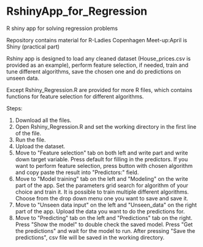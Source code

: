 # RshinyApp_for_Regression
R shiny app for solving regression problems

Repository contains material for R-Ladies Copenhagen Meet-up:April is Shiny (practical part)

Rshiny app is designed to load any cleaned dataset (House_prices.csv is provided as an example), perform feature selection, 
if needed, train and tune different algorithms, save the chosen one and do predictions on unseen data.

Except Rshiny_Regression.R are provided for more R files, which contains functions for feature selection for different algorithms.

Steps:
1. Download all the files.
2. Open Rshiny_Regression.R and set the working directory in the first line of the file.
3. Run the file.
4. Upload the dataset.
5. Move to "Feature selection" tab on both left and write part and write down target variable. Press default for filling in the predictors. If you want to perform
   feature selection, press button with chosen algorithm and copy paste the result into "Predictors:" field.
6. Move to "Model training" tab on the left and "Modeling" on the write part of the app. Set the parameters grid search for algorithm
   of your choice and train it. It is possible to train multiple different algorithms. Choose from the drop down menu one you want to save
   and save it.
7. Move to "Unseen data input" on the left and "Unseen_data" on the right part of the app. Upload the data you want to do the predictions for.
8. Move to "Predicting" tab on the left and "Predictions" tab on the right. Press "Show the model" to double check the saved model. 
   Press "Get the predictions" and wait for the model to run. After pressing "Save the predictions", csv file will be saved in the working
   directory.
